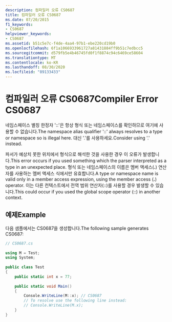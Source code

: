 ```yaml
---
description: 컴파일러 오류 CS0687
title: 컴파일러 오류 CS0687
ms.date: 07/20/2015
f1_keywords:
- CS0687
helpviewer_keywords:
- CS0687
ms.assetid: b51c5e7c-f4de-4aa4-97b1-ebe220cd19b0
ms.openlocfilehash: 6f1a1066933961727a81431884ff9b51c7edbcc5
ms.sourcegitcommit: d579fb5e4b46745fd0f1f8874c94c6469ce58604
ms.translationtype: MT
ms.contentlocale: ko-KR
ms.lasthandoff: 08/30/2020
ms.locfileid: "89133433"
---
```

# <a name="compiler-error-cs0687"></a><span data-ttu-id="52515-103">컴파일러 오류 CS0687</span><span class="sxs-lookup"><span data-stu-id="52515-103">Compiler Error CS0687</span></span>
<span data-ttu-id="52515-104">네임스페이스 별칭 한정자 '::'은 항상 형식 또는 네임스페이스를 확인하므로 여기에 사용할 수 없습니다.</span><span class="sxs-lookup"><span data-stu-id="52515-104">The namespace alias qualifier '::' always resolves to a type or namespace so is illegal here.</span></span> <span data-ttu-id="52515-105">대신 '.'를 사용하세요.</span><span class="sxs-lookup"><span data-stu-id="52515-105">Consider using '.' instead.</span></span>  
  
 <span data-ttu-id="52515-106">파서가 예상치 못한 위치에서 형식으로 해석한 것을 사용한 경우 이 오류가 발생합니다.</span><span class="sxs-lookup"><span data-stu-id="52515-106">This error occurs if you used something which the parser interpreted as a type in an unexpected place.</span></span> <span data-ttu-id="52515-107">형식 또는 네임스페이스의 이름은 멤버 액세스(**.**) 연산자를 사용하는 멤버 액세스 식에서만 유효합니다.</span><span class="sxs-lookup"><span data-stu-id="52515-107">A type or namespace name is valid only in a member access expression, using the member access (**.**) operator.</span></span> <span data-ttu-id="52515-108">이는 다른 컨텍스트에서 전역 범위 연산자(::)를 사용할 경우 발생할 수 있습니다.</span><span class="sxs-lookup"><span data-stu-id="52515-108">This could occur if you used the global scope operator (::) in another context.</span></span>  
  
## <a name="example"></a><span data-ttu-id="52515-109">예제</span><span class="sxs-lookup"><span data-stu-id="52515-109">Example</span></span>  
 <span data-ttu-id="52515-110">다음 샘플에서는 CS0687을 생성합니다.</span><span class="sxs-lookup"><span data-stu-id="52515-110">The following sample generates CS0687:</span></span>  
  
```csharp  
// CS0687.cs  
  
using M = Test;  
using System;  
  
public class Test
{  
    public static int x = 77;  
  
    public static void Main()
    {  
        Console.WriteLine(M::x); // CS0687  
        // To resolve use the following line instead:  
        // Console.WriteLine(M.x);  
    }  
}  
```

